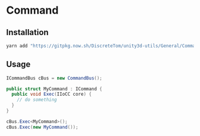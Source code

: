 # Command

## Installation

```bash
yarn add "https://gitpkg.now.sh/DiscreteTom/unity3d-utils/General/Command?command-0.1.0"
```

## Usage

```cs
ICommandBus cBus = new CommandBus();

public struct MyCommand : ICommand {
  public void Exec(IIoCC core) {
    // do something
  }
}

cBus.Exec<MyCommand>();
cBus.Exec(new MyCommand());
```
